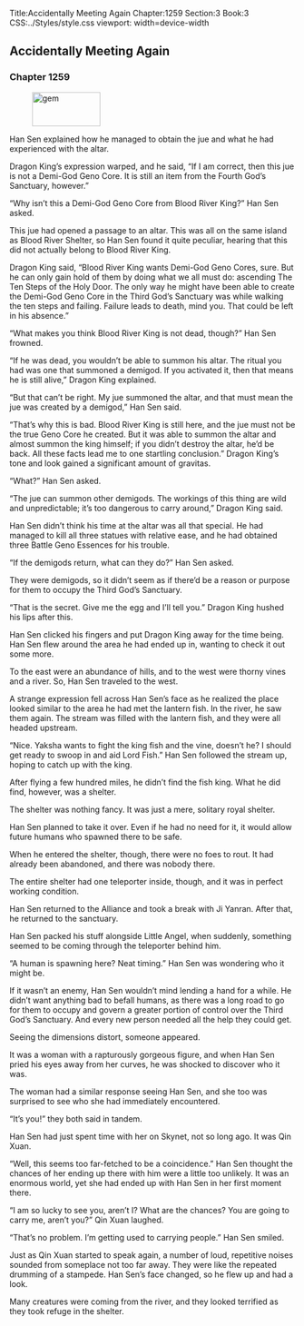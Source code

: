 Title:Accidentally Meeting Again 
Chapter:1259 
Section:3 
Book:3 
CSS:../Styles/style.css 
viewport: width=device-width
  
## Accidentally Meeting Again
### Chapter 1259
  
<figure>
	<img src="../Images/gem.gif" alt="gem" id="gem" width="120" height="60" />
</figure>
  

  
Han Sen explained how he managed to obtain the jue and what he had experienced with the altar.

Dragon King’s expression warped, and he said, “If I am correct, then this jue is not a Demi-God Geno Core. It is still an item from the Fourth God’s Sanctuary, however.”

“Why isn’t this a Demi-God Geno Core from Blood River King?” Han Sen asked.

This jue had opened a passage to an altar. This was all on the same island as Blood River Shelter, so Han Sen found it quite peculiar, hearing that this did not actually belong to Blood River King.

Dragon King said, “Blood River King wants Demi-God Geno Cores, sure. But he can only gain hold of them by doing what we all must do: ascending The Ten Steps of the Holy Door. The only way he might have been able to create the Demi-God Geno Core in the Third God’s Sanctuary was while walking the ten steps and failing. Failure leads to death, mind you. That could be left in his absence.”

“What makes you think Blood River King is not dead, though?” Han Sen frowned.

“If he was dead, you wouldn’t be able to summon his altar. The ritual you had was one that summoned a demigod. If you activated it, then that means he is still alive,” Dragon King explained.

“But that can’t be right. My jue summoned the altar, and that must mean the jue was created by a demigod,” Han Sen said.

“That’s why this is bad. Blood River King is still here, and the jue must not be the true Geno Core he created. But it was able to summon the altar and almost summon the king himself; if you didn’t destroy the altar, he’d be back. All these facts lead me to one startling conclusion.” Dragon King’s tone and look gained a significant amount of gravitas.

“What?” Han Sen asked.

“The jue can summon other demigods. The workings of this thing are wild and unpredictable; it’s too dangerous to carry around,” Dragon King said.

Han Sen didn’t think his time at the altar was all that special. He had managed to kill all three statues with relative ease, and he had obtained three Battle Geno Essences for his trouble.

“If the demigods return, what can they do?” Han Sen asked.

They were demigods, so it didn’t seem as if there’d be a reason or purpose for them to occupy the Third God’s Sanctuary.

“That is the secret. Give me the egg and I’ll tell you.” Dragon King hushed his lips after this.

Han Sen clicked his fingers and put Dragon King away for the time being. Han Sen flew around the area he had ended up in, wanting to check it out some more.

To the east were an abundance of hills, and to the west were thorny vines and a river. So, Han Sen traveled to the west.

A strange expression fell across Han Sen’s face as he realized the place looked similar to the area he had met the lantern fish. In the river, he saw them again. The stream was filled with the lantern fish, and they were all headed upstream.

“Nice. Yaksha wants to fight the king fish and the vine, doesn’t he? I should get ready to swoop in and aid Lord Fish.” Han Sen followed the stream up, hoping to catch up with the king.

After flying a few hundred miles, he didn’t find the fish king. What he did find, however, was a shelter.

The shelter was nothing fancy. It was just a mere, solitary royal shelter.

Han Sen planned to take it over. Even if he had no need for it, it would allow future humans who spawned there to be safe.

When he entered the shelter, though, there were no foes to rout. It had already been abandoned, and there was nobody there.

The entire shelter had one teleporter inside, though, and it was in perfect working condition.

Han Sen returned to the Alliance and took a break with Ji Yanran. After that, he returned to the sanctuary.

Han Sen packed his stuff alongside Little Angel, when suddenly, something seemed to be coming through the teleporter behind him.

“A human is spawning here? Neat timing.” Han Sen was wondering who it might be.

If it wasn’t an enemy, Han Sen wouldn’t mind lending a hand for a while. He didn’t want anything bad to befall humans, as there was a long road to go for them to occupy and govern a greater portion of control over the Third God’s Sanctuary. And every new person needed all the help they could get.

Seeing the dimensions distort, someone appeared.

It was a woman with a rapturously gorgeous figure, and when Han Sen pried his eyes away from her curves, he was shocked to discover who it was.

The woman had a similar response seeing Han Sen, and she too was surprised to see who she had immediately encountered.

“It’s you!” they both said in tandem.

Han Sen had just spent time with her on Skynet, not so long ago. It was Qin Xuan.

“Well, this seems too far-fetched to be a coincidence.” Han Sen thought the chances of her ending up there with him were a little too unlikely. It was an enormous world, yet she had ended up with Han Sen in her first moment there.

“I am so lucky to see you, aren’t I? What are the chances? You are going to carry me, aren’t you?” Qin Xuan laughed.

“That’s no problem. I’m getting used to carrying people.” Han Sen smiled.

Just as Qin Xuan started to speak again, a number of loud, repetitive noises sounded from someplace not too far away. They were like the repeated drumming of a stampede. Han Sen’s face changed, so he flew up and had a look.

Many creatures were coming from the river, and they looked terrified as they took refuge in the shelter.